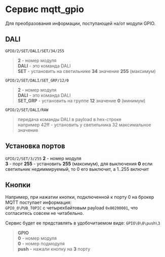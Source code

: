 # Сервис mqtt_gpio
Для преобразования информации, поступающей на/от модули GPIO.

## DALI

`GPIO/2/SET/DALI/SET/34/255`
>**2** - номер модуля  
**DALI** - это команда DALI  
**SET** - установить на светильнике **34** значение **255** (максимум)

`GPIO/2/SET/DALI/SET_GRP/12/0`
>**2** - номер модуля  
**DALI** - это команда DALI  
**SET_GRP** - установить на группе **12** значение **0** (минимум)

`GPIO/2/SET/DALI/RAW`
>передача команды DALI в payload в hex-строке  
>например 42ff - установить у светильника 32 максимальное значение

## Установка портов
`GPIO/2/SET/3/255`
**2** - номер модуля  
**3** - порт
**255** - установить **255** (максимум), для выключения **0**
если светильник недиммируемый, то 0 его выключит, а 1..255 включит


## Кнопки

Например, при нажатии кнопки, подключенной к порту 0 на брокер MQTT поступает информация:  
`GPIO_0\PUB_TOPIC` c четырехбайтовым payload `0х00200001`, что согласитесь совсем не читабельно.

Сервис будет ее представлять в удобочитаемом виде: `GPIO\0\0\push\3`  
> **GPIO**  
**0** - номер модуля  
**0** - номер подмодуля  
**push** - нажали кнопку на **3** порту
 
